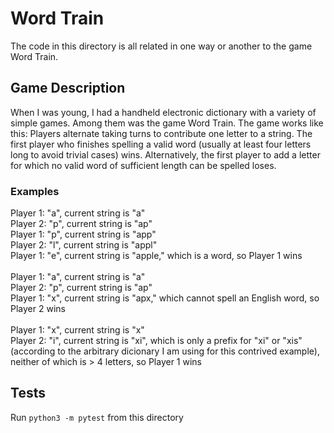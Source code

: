 # Word Train

The code in this directory is all related in one way or another to the game Word Train.

## Game Description

When I was young, I had a handheld electronic dictionary with a variety of simple games. Among them was the game Word Train. The game works like this: Players alternate taking turns to contribute one letter to a string. The first player who finishes spelling a valid word (usually at least four letters long to avoid trivial cases) wins. Alternatively, the first player to add a letter for which no valid word of sufficient length can be spelled loses.

### Examples

Player 1: "a", current string is "a"\
Player 2: "p", current string is "ap"\
Player 1: "p", current string is "app"\
Player 2: "l", current string is "appl"\
Player 1: "e", current string is "apple," which is a word, so Player 1 wins
\
\
Player 1: "a", current string is "a"\
Player 2: "p", current string is "ap"\
Player 1: "x", current string is "apx," which cannot spell an English word, so Player 2 wins
\
\
Player 1: "x", current string is "x"\
Player 2: "i", current string is "xi", which is only a prefix for "xi" or "xis" (according to the arbitrary dicionary I am using for this contrived example), neither of which is > 4 letters, so Player 1 wins

## Tests

Run `python3 -m pytest` from this directory